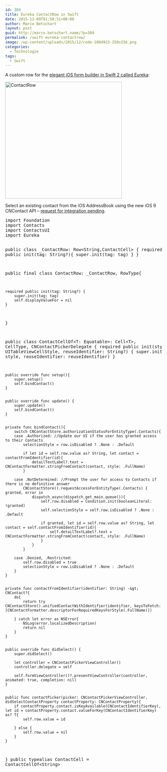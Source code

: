 ```yaml
---
id: 384
title: Eureka ContactRow in Swift
date: 2015-12-09T01:58:51+00:00
author: Marco Betschart
layout: post
guid: http://marco.betschart.name/?p=384
permalink: /swift-eureka-contactrow/
image: /wp-content/uploads/2015/12/code-1084923-256x256.png
categories:
  - Technologie
tags:
  - Swift
---
```

A custom row for the [elegant iOS form builder in Swift 2 called Eureka](https://github.com/xmartlabs/Eureka):

<a href="http://blog.marco.betschart.name/wp-content/uploads/2015/12/ContactRow.gif" rel="attachment wp-att-398" class="broken_link"><img class="aligncenter wp-image-398 size-full" src="http://blog.marco.betschart.name/wp-content/uploads/2015/12/ContactRow.gif" alt="ContactRow" width="375" /></a>

Select an existing contact from the iOS AddressBook using the new iOS 9 CNContact API &#8211; [request for integration pending](https://github.com/xmartlabs/Eureka/issues/127).

<div class="snippetcpt-wrap" id="snippet-496" data-id="496" data-edit="http://dev.marco-betschart.local/wp-admin/post.php?post=496&action=edit" data-copy="/wp-admin/export.php?type=jekyll&#038;snippet=b31d996337&#038;id=496" data-fullscreen="http://dev.marco-betschart.local/code-snippets/eureka-contactrow/?full-screen=1">
  <pre class="prettyprint linenums lang-swift" title="Eureka ContactRow">import Foundation
import Contacts
import ContactsUI
import Eureka


public class _ContactRow: Row&lt;String,ContactCell&gt; {
    required public init(tag: String?){
        super.init(tag: tag)
    }
}


public final class ContactRow: _ContactRow, RowType{

    required public init(tag: String?) {
        super.init(tag: tag)
        self.displayValueFor = nil
    }
}

public class ContactCellOf&lt;T: Equatable&gt;: Cell&lt;T&gt;, CellType, CNContactPickerDelegate {
    required public init(style: UITableViewCellStyle, reuseIdentifier: String?) {
        super.init(style: style, reuseIdentifier: reuseIdentifier)
    }


    public override func setup(){
        super.setup()
        self.bindContact()
    }


    public override func update() {
        super.update()
        self.bindContact()
    }


    private func bindContact(){
        switch CNContactStore.authorizationStatusForEntityType(.Contacts){
        case .Authorized: //Update our UI if the user has granted access to their Contacts
            selectionStyle = row.isDisabled ? .None : .Default

            if let id = self.row.value as? String, let contact = contactFromIdentifier(id){
                detailTextLabel?.text = CNContactFormatter.stringFromContact(contact, style: .FullName)
            }

        case .NotDetermined: //Prompt the user for access to Contacts if there is no definitive answer
            CNContactStore().requestAccessForEntityType(.Contacts) { granted, error in
                dispatch_async(dispatch_get_main_queue()){
                    self.row.disabled = Condition.init(booleanLiteral: !granted)
                    self.selectionStyle = self.row.isDisabled ? .None : .Default

                    if granted, let id = self.row.value as? String, let contact = self.contactFromIdentifier(id){
                        self.detailTextLabel?.text = CNContactFormatter.stringFromContact(contact, style: .FullName)
                    }
                }
            }

        case .Denied, .Restricted:
            self.row.disabled = true
            selectionStyle = row.isDisabled ? .None : .Default
        }
    }


    private func contactFromIdentifier(identifier: String) -&gt; CNContact?{
        do{
            return try CNContactStore().unifiedContactWithIdentifier(identifier, keysToFetch: [CNContactFormatter.descriptorForRequiredKeysForStyle(.FullName)])

        } catch let error as NSError{
            NSLog(error.localizedDescription)
            return nil
        }
    }


    public override func didSelect() {
        super.didSelect()

        let controller = CNContactPickerViewController()
        controller.delegate = self

        self.formViewController()?.presentViewController(controller, animated: true, completion: nil)
    }


    public func contactPicker(picker: CNContactPickerViewController, didSelectContactProperty contactProperty: CNContactProperty){
        if contactProperty.contact.isKeyAvailable(CNContactIdentifierKey), let id = contactProperty.contact.valueForKey(CNContactIdentifierKey) as? T{
            self.row.value = id

        } else {
            self.row.value = nil
        }
    }
}
public typealias ContactCell = ContactCellOf&lt;String&gt;</pre>
</div>